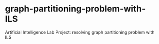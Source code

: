 # graph-partitioning-problem-with-ILS
Artificial Intelligence Lab Project: resolving graph partitioning problem with ILS
